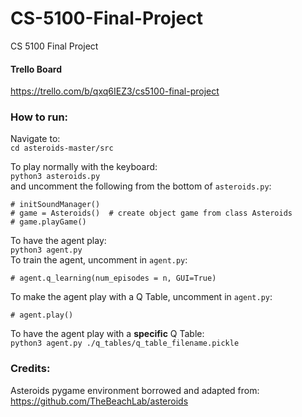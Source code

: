 # CS-5100-Final-Project
CS 5100 Final Project

#### Trello Board
https://trello.com/b/qxq6IEZ3/cs5100-final-project

### How to run:
Navigate to:  
`cd asteroids-master/src` 

To play normally with the keyboard:  
`python3 asteroids.py`  
and uncomment the following from the bottom of `asteroids.py`: 
```
# initSoundManager()  
# game = Asteroids()  # create object game from class Asteroids
# game.playGame()
```

To have the agent play:  
`python3 agent.py`  
To train the agent, uncomment in `agent.py`:
```
# agent.q_learning(num_episodes = n, GUI=True)
```  
To make the agent play with a Q Table, uncomment in `agent.py`:
```
# agent.play()
``` 

To have the agent play with a **specific** Q Table:  
`python3 agent.py ./q_tables/q_table_filename.pickle` 


### Credits:
Asteroids pygame environment borrowed and adapted from: https://github.com/TheBeachLab/asteroids